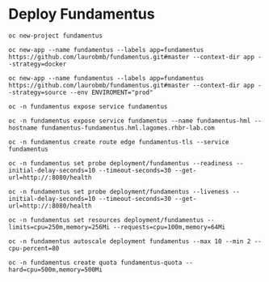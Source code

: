 # Deploy Fundamentus

    oc new-project fundamentus

    oc new-app --name fundamentus --labels app=fundamentus https://github.com/laurobmb/fundamentus.git#master --context-dir app --strategy=docker

    oc new-app --name fundamentus --labels app=fundamentus https://github.com/laurobmb/fundamentus.git#master --context-dir app --strategy=source --env ENVIROMENT="prod"

    oc -n fundamentus expose service fundamentus

    oc -n fundamentus expose service fundamentus --name fundamentus-hml --hostname fundamentus-fundamentus.hml.lagomes.rhbr-lab.com

    oc -n fundamentus create route edge fundamentus-tls --service fundamentus

    oc -n fundamentus set probe deployment/fundamentus --readiness --initial-delay-seconds=10 --timeout-seconds=30 --get-url=http://:8080/health

    oc -n fundamentus set probe deployment/fundamentus --liveness --initial-delay-seconds=10 --timeout-seconds=30 --get-url=http://:8080/health

    oc -n fundamentus set resources deployment/fundamentus --limits=cpu=250m,memory=256Mi --requests=cpu=100m,memory=64Mi

    oc -n fundamentus autoscale deployment fundamentus --max 10 --min 2 --cpu-percent=80

    oc -n fundamentus create quota fundamentus-quota --hard=cpu=500m,memory=500Mi
